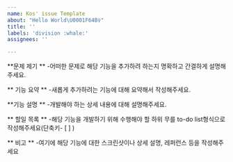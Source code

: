 ```yaml
---
name: Kos' issue Template
about: "Hello World\U0001F64B‍♀️"
title: ''
labels: 'division :whale:'
assignees: ''

---
```


**문제 제기 **
-어떠한 문제로 해당 기능을 추가하려 하는지 명확하고 간결하게 설명해주세요.

** 기능 요약 **
-새롭게 추가하려는 기능에 대해 요약해서 작성해주세요.

**기능 설명 **
-개발해야 하는 상세 내용에 대해 설명해주세요.

** 할일 목록 **
-해당 기능을 개발하기 위해 수행해야 할 하위 무를 to-do list형식으로 작성해주세요(단축키- [ ] )

** 비고 **
-여기에 해당 기능에 대한 스크린샷이나 상세 설명, 레퍼런스 등을 작성해주세요

